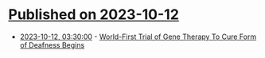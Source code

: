 # [Published on 2023-10-12](index.md)

* [2023-10-12, 03:30:00](https://science.slashdot.org/story/23/10/11/2251237/world-first-trial-of-gene-therapy-to-cure-form-of-deafness-begins?utm_source=rss1.0mainlinkanon&utm_medium=feed) - [World-First Trial of Gene Therapy To Cure Form of Deafness Begins](https://science.slashdot.org/story/23/10/11/2251237/world-first-trial-of-gene-therapy-to-cure-form-of-deafness-begins?utm_source=rss1.0mainlinkanon&utm_medium=feed)
